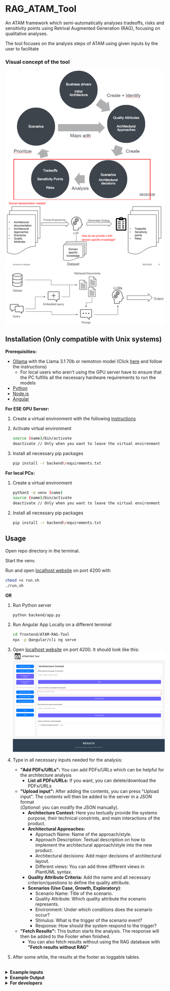 # RAG_ATAM_Tool

An ATAM framework which semi-automatically analyses tradeoffs, risks and sensitivity points using Retrival Augmented Generation (RAG), focusing on qualitative analyses.

The tool focuses on the analysis steps of ATAM using given inputs by the user to facilitate 

### Visual concept of the tool

![ATAM process](readme_figures/ATAM_process.png)
![General Idea](readme_figures/general_idea.png)
![RAG Figure](readme_figures/RAG_sketch.png)

## Installation (Only compatible with Unix systems)

**Prerequisities:**

- [Ollama](https://ollama.com/download) with the Llama 3.1 70b or nemotron model (Click [here](https://medium.com/@gabrielrodewald/running-models-with-ollama-step-by-step-60b6f6125807) and follow the instructions)
  - For local users who aren't using the GPU server have to ensure that the PC fulfills all the necessary hardware requirements to run the models
- [Python](https://www.python.org/downloads/)  
- [Node.js](https://nodejs.org/en)
- [Angular](https://angular.dev/)

**For ESE GPU Server:**

1. Create a virtual environment with the following [instructions](https://3.basecamp.com/4433092/buckets/35597770/documents/7773388048)

1. Activate virtual environment

    ```bash
    source (name)/bin/activate
    deactivate // Only when you want to leave the virtual environment
    ```

1. Install all necessary pip packages

    ```bash
    pip install -r backend\requirements.txt
    ```

**For local PCs:**

1. Create a virtual environment

    ```bash
    python3 -m venv (name)
    source (name)/bin/activate
    deactivate // Only when you want to leave the virtual environment
    ```

1. Install all necessary pip packages

    ```bash
    pip install -r backend\requirements.txt
    ```

## Usage

Open repo directory in the terminal.

Start the venv. 

Run and open [localhost website](http://localhost:4200/) on port 4200 with

```bash
chmod +x run.sh
./run.sh
```

**OR**

1. Run Python server

    ```bash
    python backend/app.py
    ```

1. Run Angular App Locally on a different terminal

    ```bash
    cd frontend/ATAM-RAG-Tool
    npx -p @angular/cli ng serve
    ```

1. Open [localhost website](http://localhost:4200/) on port 4200. It should look like this:
    ![Website layout](readme_figures/webpage.png)

1. Type in all necessary inputs needed for the analysis:
    - **"Add PDFs/URLs":** You can add PDFs/URLs which can be helpful for the architecture analysis
        - **List all PDFs/URLs:** If you want, you can delete/download the PDFs/URLs
    - **"Upload input":** After adding the contents, you can press "Upload input". The contents will then be added to the server in a JSON format <br>
    (*Optional:* you can modify the JSON manually).
        - **Architecture Context:** Here you textually provide the systems purpose, their technical constrints, and main interactions of the product.
        - **Architectural Approaches:**
            - Approach Name: Name of the approach/style.
            - Approach Description: Textual description on how to implement the architectural approach/style into the new product.
            - Architectural decisions: Add major decisions of architectural layout.
            - Different views: You can add three different views in PlantUML syntax.
        - **Quality Attribute Criteria:** Add the name and all necessary criterion/questions to define the quality attribute.
        - **Scenarios (Use Case, Growth, Exploratory)**: 
            - Scenario Name: Title of the scenario.
            - Quality Attribute: Which quality attribute the scenario represents.
            - Environment: Under which conditions does the scenario occur?
            - Stimulus: What is the trigger of the scenario event?
            - Response: How should the system respond to the trigger?
    - **"Fetch Results":**  This button starts the analysis. The response will then be added to the Footer when finished.
        - You can also fetch results without using the RAG database with **"Fetch results without RAG"**

1. After some while, the results at the footer as toggable tables. 

<br>

<details>
  <summary><b>Example inputs</b></summary>

**Architecture concept:**

  ```json
  {
    "architectureDescription": {
        "systemPurpose": "The London Ambulance Service (LAS) Computer-Aided Dispatch (CAD) system was intended to automate the dispatch of ambulances by assisting with receiving emergency calls, tracking ambulance locations using Automatic Vehicle Location System (AVLS), and dispatching ambulances based on resource availability. The system was designed to replace a manual dispatch process and improve response time and resource allocation.",
        "technicalConstraints": [
            "The CAD system required integration with Automatic Vehicle Location System (AVLS) for real-time tracking of ambulances.",
            "Mobile Data Terminals (MDTs) were used for communication with ambulances, which required reliable and clear data input from field personnel.",
            "The system needed to handle high volumes of calls without performance degradation and maintain an accurate and up-to-date database of ambulance statuses and locations.",
            "A backup server was included in the design but was inadequately tested, leading to failures in emergency situations."
        ],
        "systemInteractions": [
            "Receives emergency calls from the public and records necessary information for dispatching.",
            "Communicates with ambulance crews through MDTs, requiring field personnel to input status updates accurately and in sequence.",
            "Tracks real-time location and status of ambulances using AVLS to make optimal dispatch decisions.",
            "Manages and displays exception messages, alerts, and system notifications to dispatch operators."
        ]
    }
}
  ```

**Architectural approaches:**

```json
{
    "architecturalApproaches": [
        {
            "approach": "Layered Architecture with Fault Tolerance",
            "description": "Organize the system into separate layers (e.g., User Interface, Application, and Data), ensuring fault tolerance mechanisms (e.g., failover systems, redundant components) are included to prevent system-wide failures during high-demand periods.",
            "architectural decisions": [
                "Implement a clear separation of concerns between layers.",
                "Introduce fault-tolerant mechanisms to prevent cascading failures.",
                "Use redundant components for high-availability services."
            ],
            "architectural views": [
                {
                    "view": "Development View",
                    "description": "Shows the key components of the system, focusing on the layered approach and fault tolerance between components.",
                    "diagram": "@startuml\npackage LondonAmbulanceSystem {\n  [UI Layer] --> [Application Layer] : communicates\n  [Application Layer] --> [Data Layer] : accesses data\n  [Application Layer] --> [Dispatch Service] : manages dispatch\n  [Dispatch Service] --> [Backup System] : failover\n  [Data Layer] --> [Database] : stores data\n}\n@enduml"
                },
                {
                    "view": "Process View",
                    "description": "Illustrates the flow of requests between layers and highlights the failover processes during high-demand periods.",
                    "diagram": "@startuml\nparticipant User\nparticipant UI_Layer\nparticipant Application_Layer\nparticipant Data_Layer\nparticipant Dispatch_Service\nparticipant Backup_System\nUser -> UI_Layer : request dispatch\nUI_Layer -> Application_Layer : route request\nApplication_Layer -> Dispatch_Service : dispatch ambulance\nDispatch_Service -> Backup_System : check failover\nDispatch_Service --> Data_Layer : fetch location\nData_Layer --> Dispatch_Service : return location\n@enduml"
                },
                {
                    "view": "Physical View",
                    "description": "Defines the physical structure of the layers, including the redundancies and backup systems.",
                    "diagram": "@startuml\nentity Dispatch_Service {\n  * service_id : int\n  * location : string\n  * status : string\n}\nentity Backup_System {\n  * backup_id : int\n  * status : string\n}\nDispatch_Service --> Backup_System : failover\n@enduml"
                }
            ]
        },
        {
            "approach": "Scalable and Distributed Architecture",
            "description": "Use a distributed system to scale horizontally and ensure the system can handle high loads, especially during peak times. Load balancing and cloud-based infrastructure should be leveraged to provide scalability.",
            "architectural decisions": [
                "Use cloud infrastructure for scalability.",
                "Implement load balancing across servers.",
                "Employ microservices to scale individual components based on demand."
            ],
            "architectural views": [
                {
                    "view": "Development View",
                    "description": "Illustrates the components of the system as microservices, showing how they interact and scale independently.",
                    "diagram": "@startuml\npackage LondonAmbulanceSystem {\n  [Dispatch Service] --> [Cloud Load Balancer] : routes requests\n  [Dispatch Service] --> [Cloud Servers] : scales services\n  [Dispatch Service] --> [Database] : accesses data\n  [Backup System] --> [Cloud Servers] : backup scaling\n}\n@enduml"
                },
                {
                    "view": "Process View",
                    "description": "Shows how requests are handled through load balancing and distributed across servers.",
                    "diagram": "@startuml\nparticipant User\nparticipant Cloud_LB\nparticipant Dispatch_Service\nparticipant Cloud_Servers\nUser -> Cloud_LB : send request\nCloud_LB -> Dispatch_Service : route request\nDispatch_Service -> Cloud_Servers : scale service\nDispatch_Service --> Database : fetch data\n@enduml"
                },
                {
                    "view": "Physical View",
                    "description": "Shows the physical deployment of microservices across distributed cloud servers.",
                    "diagram": "@startuml\nentity Dispatch_Service {\n  * service_id : int\n  * status : string\n}\nentity Cloud_Servers {\n  * server_id : int\n  * load_balance : boolean\n}\nDispatch_Service --> Cloud_Servers : runs on\n@enduml"
                }
            ]
        },
        {
            "approach": "Fault-Tolerant and High-Availability Systems",
            "description": "Design the system with built-in redundancy and fault tolerance to ensure high availability, using techniques like data replication, load balancing, and automatic failover during outages.",
            "architectural decisions": [
                "Implement automatic failover systems to ensure service continuity during failures.",
                "Use data replication across multiple nodes for high availability.",
                "Monitor system health to trigger failover or backup systems."
            ],
            "architectural views": [
                {
                    "view": "Development View",
                    "description": "Shows components responsible for fault tolerance, like failover systems, backup servers, and redundant services.",
                    "diagram": "@startuml\npackage LondonAmbulanceSystem {\n  [Main Service] --> [Primary Database] : stores data\n  [Backup System] --> [Primary Database] : replicates data\n  [Main Service] --> [Failover System] : uses for backup\n  [Failover System] --> [Backup Database] : access backup\n}\n@enduml"
                },
                {
                    "view": "Process View",
                    "description": "Illustrates how the system handles failovers during failures, showing the switching process from primary to backup services.",
                    "diagram": "@startuml\nparticipant User\nparticipant Main_Service\nparticipant Failover_System\nparticipant Backup_Service\nUser -> Main_Service : request service\nMain_Service -> Backup_Service : failover request\nFailover_System --> Backup_Service : trigger failover\n@enduml"
                },
                {
                    "view": "Physical View",
                    "description": "Shows the physical infrastructure and redundant components that enable high availability and fault tolerance.",
                    "diagram": "@startuml\nentity Main_Service {\n  * service_id : int\n  * status : string\n}\nentity Failover_System {\n  * failover_id : int\n  * status : string\n}\nentity Backup_Service {\n  * service_id : int\n  * status : string\n}\nMain_Service --> Failover_System : uses\nFailover_System --> Backup_Service : triggers failover\n@enduml"
                }
            ]
        }
    ]
}
```

**Quality attribute criteria:**

```json
{
    "quality_criteria": [
        {
            "attribute": "Reliability",
            "questions": [
                {
                    "question": "How does the architecture ensure continuous system operation under high load?"
                },
                {
                    "question": "What mechanisms are in place to detect and recover from failures in critical components, such as the vehicle locating system (AVLS) or dispatch system?"
                },
                {
                    "question": "How is data accuracy maintained, particularly regarding ambulance location and status?"
                }
            ]
        },
        {
            "attribute": "Performance",
            "questions": [
                {
                    "question": "How does the architecture handle incoming calls and resource allocation requests to ensure minimal delay in response time?"
                },
                {
                    "question": "What strategies are implemented to prevent message queue overflow and to handle large numbers of exception messages?"
                },
                {
                    "question": "How does the system handle the performance of dispatch decisions when there is a spike in calls or a backlog of pending messages?"
                }
            ]
        },
        {
            "attribute": "Usability",
            "questions": [
                {
                    "question": "Is the user interface for dispatch operators and ambulance crews intuitive and easy to use, particularly under stressful, high-pressure conditions?"
                },
                {
                    "question": "What steps are taken to ensure that operators and ambulance crews can quickly enter status information without errors?"
                },
                {
                    "question": "How does the system provide feedback to users to prevent repeated or incorrect entries?"
                }
            ]
        },
        {
            "attribute": "Availability",
            "questions": [
                {
                    "question": "What failover and backup mechanisms are in place to ensure system availability, imageespecially in the event of a primary system failure?"
                },
                {
                    "question": "How frequently are backup systems tested to ensure they will function effectively in a real emergency?"
                },
                {
                    "question": "What is the process for recovering from a full system failure, and how does this minimize downtime?"
                }
            ]
        },
        {
            "attribute": "Scalability",
            "questions": [
                {
                    "question": "How does the system scale to accommodate surges in emergency call volumes, particularly during peak times or incidents that generate many calls?"
                },
                {
                    "question": "What strategies are implemented to ensure the dispatching system can handle high volumes of requests without slowing down?"
                },
                {
                    "question": "What provisions are made to increase system resources dynamically if the demand exceeds current capacity?"
                }
            ]
        },
        {
            "attribute": "Maintainability",
            "questions": [
                {
                    "question": "How easily can the system be modified to adapt to new requirements, such as changes in dispatch protocols or technology updates (e.g., vehicle tracking enhancements)?"
                },
                {
                    "question": "What processes are in place to handle bug fixes and improvements without impacting system reliability or availability?"
                },
                {
                    "question": "How modular is the system, and how easily can individual components be updated or replaced without major changes to the rest of the system?"
                }
            ]
        }
    ]
}
```

**Scenarios:**

```json
{
    "scenarios": [
        {
            "scenario": "Call Processing and Dispatching",
            "attribute": "Performance",
            "environment": "Dispatch System",
            "stimulus": "A call is received, and an ambulance must be dispatched based on location and availability.",
            "response": "The system processes the call and dispatches an appropriate ambulance with minimal delay, ensuring timely response."
        },
        {
            "scenario": "Exception Handling",
            "attribute": "Reliability",
            "environment": "Dispatch System",
            "stimulus": "Multiple exceptions occur due to failed updates or message overload.",
            "response": "The system flags the exceptions, notifies operators, and ensures that the queue does not overflow, allowing for prompt resolution."
        },
        {
            "scenario": "Vehicle Location Update",
            "attribute": "Performance",
            "environment": "Vehicle Tracking System (AVLS)",
            "stimulus": "An ambulance moves to a new location.",
            "response": "The system updates the ambulance's location in real-time and ensures that dispatch decisions are based on accurate information."
        },
        {
            "scenario": "Manual Dispatch Mode",
            "attribute": "Usability",
            "environment": "Dispatch System",
            "stimulus": "The automated dispatch system fails, and operators must manually dispatch ambulances.",
            "response": "Operators are able to manually dispatch ambulances with minimal error and confusion, relying on a simple and clear interface."
        },
        {
            "scenario": "High Call Volume",
            "attribute": "Scalability",
            "environment": "Dispatch System",
            "stimulus": "The system experiences a surge in incoming calls due to a major incident or high traffic volume.",
            "response": "The system scales up by prioritizing calls and dispatching available resources, maintaining response times even under load."
        },
        {
            "scenario": "System Recovery from Failure",
            "attribute": "Availability",
            "environment": "Dispatch System",
            "stimulus": "The primary dispatch system experiences a failure (e.g., server crash).",
            "response": "The backup system kicks in immediately to continue dispatch operations with minimal disruption to service."
        },
        {
            "scenario": "Data Synchronization",
            "attribute": "Reliability",
            "environment": "Mobile Data Terminals (MDTs)",
            "stimulus": "An ambulance unit updates its status or location.",
            "response": "The system ensures the updates are synchronized across all relevant components, maintaining an accurate and consistent database."
        }
    ]
}
```
</details>

<details>
<summary><b>Example Output</b></summary>
Display of the results with a category (risk, sensitivity point, tradeoff), a qualitative description, and the type of source which gets used for argumentation

![results_fig](readme_figures/results_example.png)

</details>

<details>
<summary><b>For developers</b></summary>

## Requirements (For developers)

### Objectives

- **Main goal:** <br> 
    Find risks, tradeoffs and sensittivity points of architectural decisions though given scenarios and an initial architecture.
- **Who will use this prototype?** <br>
    Software architects/engineers, need proper knowledge about ATAM and Software Architecture.
- **What kind of architectural decisions/layouts are you focusing on?** <br>
    All patterns.

### Context and Scenarios

- **What types of scenarios will the prototype analyze?** <br>
    According ATAM paper (Use Case, Growth, Exploratory)
- **How will they be generated?** <br>
    User has to manually create them.
- **How do you envision RAG (Retrieval Augmented Generation) being used in this analysis?** <br>
    As many styles as possible (by gathering enough data)

### Data Input

- **What data will the prototype require?** <br>

    1. *Scenarios and their respective quality attribute*
    1. *Architecture description/context*
    1. *Quality criteria*
    1. *Architectural approaches*

- **How will this data be structured (Format)?**

    1. *Architecture context:*

        - technical constraints such as an OS, hardware, or middleware prescribed for use
        - other systems with which the system must interact
        - System purpose

        ```json
        {
            "architectureDescription": {
                "systemPurpose": "The SecureLoginApp provides a secure, scalable, and modular authentication solution for user management. It enables secure user authentication, session management, and logging while ensuring compliance with security and performance standards. The architecture is designed to facilitate seamless interaction with external services, scalability for high traffic volumes, and flexibility for future expansions.",
                "technicalConstraints": [
                    "Operating System: Linux-based servers for backend, iOS/Android compatibility for frontend.",
                    "Middleware: NGINX as the API gateway and Redis for session management.",
                    "Hardware: Deployed on cloud infrastructure with minimum 4 cores and 16 GB RAM per server instance."
                ],
                "systemInteractions": [
                    "Integrates with external Identity Providers (IDPs) for OAuth2-based authentication.",
                    "Communicates with a centralized logging service for auditing and monitoring.",
                    "Interacts with a customer data service for personalized user experience."
                ]
            }
        }

        ```

    2. *Architectural approaches:* Approach, Description, Architectural Decisions, Architectural Views (Physical, Process, Deployment)

        ```json
        {
            "architecturalApproaches": [
                {
                    "approach": "Microservices Architecture",
                    "description": "Decompose the SecureLoginApp into distinct services, such as Authentication, User Management, and Logging, with each service having its own database. This approach isolates components, enhances scalability, and enables independent deployment.",
                    "architectural decisions": [
                        "Use API Gateway for routing requests to microservices.",
                        "Implement service discovery for dynamic service registration."
                    ],
                    "architectural views": [
                        {
                            "view": "Development View",
                            "description": "Illustrates how microservices are deployed and interact with each other, including load balancing and service discovery mechanisms.",
                            "diagram": "TODO: Add diagram here"
                        },
                        {
                            "view": "Process View",
                            "description": "Shows the flow of data between microservices, including request and response messages, data transformations, and error handling.",
                            "diagram": "TODO: Add diagram here"
                        },
                        {
                            "view": "Physical View",
                            "description": "Defines the data models used by each microservice, including database schemas, data formats, and data access patterns.",
                            "diagram": "TODO: Add diagram here"
                        }
                    ]
                },
                {
                    "approach": "Layered Architecture",
                    "description": "Separate SecureLoginApp into layers, including Presentation, Business Logic, and Data Access. This structure promotes separation of concerns, making it easier to manage, test, and modify each layer individually.",
                    "architectural decisions": [
                        "Use Dependency Injection to manage component dependencies.",
                        "Implement a Repository pattern for data access."
                    ],
                    "architectural views": [
                        {
                            "view": "Development View",
                            "description": "Illustrates how layers are deployed and their interactions, focusing on the separation of concerns.",
                            "diagram": "TODO: Add diagram here"
                        },
                        {
                            "view": "Process View",
                            "description": "Shows the flow of data within the application layers, detailing interactions between layers.",
                            "diagram": "TODO: Add diagram here"
                        },
                        {
                            "view": "Physical View",
                            "description": "Defines the internal structures of each layer, including class diagrams and data models.",
                            "diagram": "TODO: Add diagram here"
                        }
                    ]
                },
                {
                    "approach": "Event-Driven Architecture",
                    "description": "Implement an event-driven system where actions, such as a successful login, trigger notifications and auditing events. This architecture helps decouple components and ensures that they can respond to events asynchronously, improving the app's responsiveness.",
                    "architectural decisions": [
                        "Use an event bus for communication between components.",
                        "Implement a listener pattern to handle events."
                    ],
                    "architectural views": [
                        {
                            "view": "Development View",
                            "description": "Illustrates how event-driven components are deployed and interact with each other.",
                            "diagram": "TODO: Add diagram here"
                        },
                        {
                            "view": "Process View",
                            "description": "Shows the flow of events and data through the system, detailing event triggers and responses.",
                            "diagram": "TODO: Add diagram here"
                        },
                        {
                            "view": "Physical View",
                            "description": "Defines the data structures used in events, including payloads and schemas.",
                            "diagram": "TODO: Add diagram here"
                        }
                    ]
                },
                {
                    "approach": "Service-Oriented Architecture (SOA)",
                    "description": "Organize SecureLoginApp services around business functions, like Authentication and User Profile Management. Each service communicates over standardized protocols, promoting reusability and allowing flexible, independent scaling and updating of services.",
                    "architectural decisions": [
                        "Use API Gateway for routing requests to services.",
                        "Standardize communication protocols (e.g., REST, SOAP)."
                    ],
                    "architectural views": [
                        {
                            "view": "Development View",
                            "description": "Illustrates how services are deployed and interact with each other, including routing and load balancing.",
                            "diagram": "TODO: Add diagram here"
                        },
                        {
                            "view": "Process View",
                            "description": "Shows the interactions between services, including service calls and data exchanges.",
                            "diagram": "TODO: Add diagram here"
                        },
                        {
                            "view": "Physical View",
                            "description": "Defines the data models and formats used by each service, including APIs and data storage.",
                            "diagram": "TODO: Add diagram here"
                        }
                    ]
                },
                {
                    "approach": "Monolithic Architecture",
                    "description": "Build SecureLoginApp as a single-tiered application where all components, including UI, business logic, and data handling, are contained within a single platform. This approach simplifies deployment and debugging but may impact scalability as the application grows.",
                    "architectural decisions": [
                        "Use a single database for all components.",
                        "Employ a cohesive framework for development."
                    ],
                    "architectural views": [
                        {
                            "view": "Development View",
                            "description": "Illustrates how the entire application is deployed as a single unit.",
                            "diagram": "TODO: Add diagram here"
                        },
                        {
                            "view": "Process View",
                            "description": "Shows the internal flow of data within the monolithic application, detailing request handling.",
                            "diagram": "TODO: Add diagram here"
                        },
                        {
                            "view": "Physical View",
                            "description": "Defines the internal structure of the application, including modules, components, and data storage.",
                            "diagram": "TODO: Add diagram here"
                        }
                    ]
                }
            ]
        }
        ```

        PlantUML Diagrams for Architectural Views:

        ```plantuml
        UML Sequence Diagram as Process View:
        @startuml
        actor User
        participant "Web Server" as WS
        participant "Application Server" as AS
        participant "Database" as DB

        User -> WS: Request Login
        WS -> AS: Forward Login Request
        AS -> DB: Validate Credentials
        DB --> AS: Credentials Valid/Invalid
        AS --> WS: Login Success/Failure
        WS --> User: Show Login Status
        @enduml
        ----------------------------------------

        UML Deployment Diagram as Physical View
        @startuml
        node "Client" as Client

        node "Web Server" as Web {
            [Web Application]
            note right of Web
                CPU: 4 cores
                RAM: 8 GB
                Network: 1 Gbps
            end note
        }

        node "Application Server" as App {
            [Business Logic Service]
            note right of App
                CPU: 8 cores
                RAM: 16 GB
                Network: 1 Gbps
            end note
        }

        node "Database Server" as DBServer {
            [Database]
            note right of DBServer
                CPU: 8 cores
                RAM: 32 GB
                Disk: 1 TB SSD
            end note
        }

        Client --> Web : HTTP Request
        Web --> App : HTTP Request
        App --> DBServer : SQL Query
        @enduml
        ----------------------------------------

        UML Component Diagram as Development View
        @startuml
        package "Web Application" {
            component "User Interface" as UI
            component "Business Logic" as BL
            component "Data Access Layer" as DAL

            UI --> BL: Uses
            BL --> DAL: Uses
        }

        note top of BL : Handles login and data processing
        note top of DAL : Interacts with database
        @enduml
        ```

    3. *Scenarios:* For each scenario we need a list (Scenario, Attribute, Environment, Stimulus, Response)

        ```json
        {
            "scenarios": [
                {
                    "scenario": "User Authentication",
                    "attribute": "Security",
                    "environment": "Web Application",
                    "stimulus": "User enters valid login credentials.",
                    "response": "User is authenticated and granted access to the system."
                },
                {
                    "scenario": "Data Retrieval",
                    "attribute": "Performance",
                    "environment": "Mobile Application",
                    "stimulus": "User requests data from the server.",
                    "response": "Data is retrieved and displayed within an acceptable response time."
                },
                {
                    "scenario": "Password Reset",
                    "attribute": "Modifiability",
                    "environment": "Web Application",
                    "stimulus": "User requests a password reset.",
                    "response": "User receives a reset link via email and can update their password."
                },
                {
                    "scenario": "High Traffic Management",
                    "attribute": "Scalability",
                    "environment": "Cloud Infrastructure",
                    "stimulus": "High number of concurrent login attempts.",
                    "response": "System scales to handle the increased load without degradation in performance."
                }
            ]
        }
        ```

    4. *Quality criteria:*

        ```json
        {
            "quality_criteria": [
                {
                    "attribute": "Modifiability",
                    "questions": [
                        {
                            "question": "If this architecture includes layers/facades, are there any places where the layers/facades are circumvented?"
                        },
                        {
                            "question": "If a shared data type changes, how many parts of the architecture are affected?"
                        },
                        {
                            "question": "How easy is it to add new authentication methods to the system?"
                        }
                    ]
                },
                {
                    "attribute": "Performance",
                    "questions": [
                        {
                            "question": "If there are multiple processes competing for a shared resource, how are priorities assigned to these processes?"
                        },
                        {
                            "question": "What measures are in place to optimize response time for user authentication?"
                        }
                    ]
                },
                {
                    "attribute": "Security",
                    "questions": [
                        {
                            "question": "What mechanisms are in place to prevent unauthorized access to sensitive data?"
                        },
                        {
                            "question": "How does the architecture handle secure communication between components?"
                        }
                    ]
                },
                {
                    "attribute": "Scalability",
                    "questions": [
                        {
                            "question": "How well can the system handle increased user loads without performance degradation?"
                        },
                        {
                            "question": "What are the strategies for scaling the authentication service as user demand grows?"
                        }
                    ]
                },
                {
                    "attribute": "Usability",
                    "questions": [
                        {
                            "question": "How intuitive is the user interface for logging in and managing accounts?"
                        },
                        {
                            "question": "What feedback mechanisms are provided to users during the authentication process?"
                        }
                    ]
                }
            ]
        }
        ```

- **How will the input prompt look like (for information retriever and LLM)?** <br>
    For each (Architectural approach, decision, scenario)-tuple:
    ```python
    """
    <CONTEXT>
    Use the context and your own knowledge to fulfill the task: 
    {context}
    </CONTEXT>

    -----

    <INPUT>
    User's input data:
    Architecture Context: \n{architecture_context}
    Architectural Approach Description: \n{approach_description}
    Architectural Views: \n{architectural_views}
    Quality Criteria: \n{quality_criteria}
    Scenario: \n{scenario}
    </INPUT>

    -----

    <TASK>
    We are conducting a qualitative analysis based on ATAM. You are given multiple architectural view in PlantUML format.

    Task:
    Provide the risks, tradeoffs, and sensitivity points regarding the scenario in the architectural decision: {decision}.
    Use the input data provided, marking any external knowledge as [LLM KNOWLEDGE] and sources from the context section as [DATABASE SOURCE].
    For each risk/tradeoff/sensitivity point, provide a point for each architectural view (3 in total).
    Consider the technical constraints from the architecture context.
    </TASK>

    -----
    Format response as json format. Don't use any other formats and especially don't add any additional characters or spaces:
    
    {{
     "architecturalApproach": "{current_approach}",
     "scenario": {{
         "name": "{scenario_name}",
         "qualityAttribute": "{quality_attribute}"
     }},
     "architecturalDecision": "{decision}",
     "risks": [
         {{
         "source": "[LLM KNOWLEDGE/DATABASE SOURCE]",
         "details": "(enter risks)"
         }}
     ],
     "tradeoffs": [
         {{
         "source": "[LLM KNOWLEDGE/DATABASE SOURCE]",
         "details": "(enter tradeoffs)"
         }}
     ],
     "sensitivityPoints": [
         {{
         "source": "[LLM KNOWLEDGE/DATABASE SOURCE]",
         "details": "(enter sensitivity points)"
         }}
     ]
    }}
    ```


### Decision Analysis

- **What is the role of the LLM in analyzing architectural decisions?** <br>
    Find trade-offs, risks and sensitivity points given the input
- **How to evision the prototype?** <br>
    There should be a GUI where a user can put all necessary inputs (mentioned above) in different text fields, the LLM should then list risks, trade-offs and sensitivity points in an output field

### System components & architecture

- **What are the major components of the prototype?**
  - Frontend: Angular
  - Backend: Flask Server, Ollama, Langchain
  - RAG database: ChromaDB
  - LLM (Llama 3.1:70b, 8b, or nemotron)
  - Retrieval model:
    - mistral for retrieval prompt generation
    - nomic-embed-text for embedding
  - temporary input folder while there aren't any existing frontend applications
  - temporary responses folder where the results will be stored.
- **What kind of information should the database contain?**
  - DataType: PDFs
  - Scientific articles + webpages mentioning risks, tradeoffs and sensitivity points of different architectural styles/decisions
  - Will be saved in data

### Functional requirements

1. Scenario and Architecture Input Handling <br>
    - The system should allow users to input architectural descriptions (PlantUML syntax) with multiple views (Process, Deployment, Physical).
    - Users should be able to enter predefined scenarios that include attributes, environments, stimuli, responses, and architectural decisions.
    - The system should validate and parse the data formats for architecture descriptions, scenarios, quality criteria, and architectural approaches.

1. RAG-Driven Analysis
    - The tool should use Retrieval-Augmented Generation to reference relevant architectural styles, case studies, and patterns from a structured RAG database.
    - It should automatically extract relevant documents, frameworks, and past cases during analysis based on input queries.

1. Qualitative Analysis of Quality Attributes
    - The tool should analyze the architecture and scenarios for quality attributes (e.g., security, modifiability, performance) based on quality criteria and display associated risks, trade-offs, and sensitivity points.
    - LLM should classify results by quality attribute and provide analysis reports for each attribute individually.

1. Identification of Trade-offs, Risks, and Sensitivity Points
    - The tool should automatically identify and display trade-offs, risks, and sensitivity points based on architecture and quality attribute inputs.
    - It should provide visual summaries of identified risks, trade-offs, and sensitivity points for quick review.

1. User Interface and Interaction
    - The system should feature a GUI where users can input architecture data and scenarios and view the generated analysis results.
    - It should provide input fields and options for each section (scenarios, quality criteria, architectural decisions, architectural approaches).
    - Users should be able to save or export the analysis results, reports, and visualizations for documentation purposes.

1. Report Generation
    - Generate a comprehensive report that includes detailed analysis on architectural decisions, quality attributes, trade-offs, risks, and sensitivity points.
    - Support export options for the report (e.g., PDF, text).
    - Visualized as a table

1. Database Management
    - The system should manage and update a RAG database, including PDFs (scientific articles)
    - Provide mechanisms for adding new data and removing or modifying outdated data entries.

### Success  Metrics

- **How do we measure the quality of the solutions?** <br>
    **TODO**

## Updates

### Update 08.12.2024

- Added code commenting in backend
- You can now delete PDFs/URLs from the frontend and their respective chunks in the ChromaDB

### Update 03.12.2024

- Website can now display results in a table

### Update 13.11.2024

- query.py can now format the responses from the LLM into json.
- stored in backend/respones/responses.json

### Update 11.11.2024

- query.py can now chunk the whole input data and send multiple requests to the model for more precise analysis

### Update 04.11.2024

- Added first components of RAG database
  - Text splitter
  - Get embedding function
  - build database with embedded documents
- Next steps:
  - implement information retriever
  - Work on prompt template
  - Work on input format

### Update 29.10.24

- Too many architectural approaches in one prompt is difficult for the LLM to process
  - Generates completely different outputs compared to the prompt.

<details>

## License

[MIT](https://choosealicense.com/licenses/mit/)